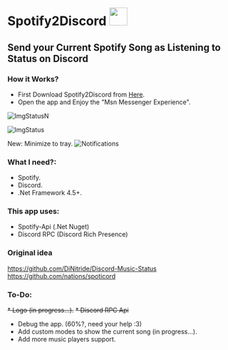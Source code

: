 
# Spotify2Discord <img src="https://i.imgur.com/noMinQN.png" width="40"> 
## Send your Current Spotify Song as Listening to Status on Discord

### How it Works?
- First Download Spotify2Discord from [Here](https://github.com/SonryP/Spotify2Discord/releases).
- Open the app and Enjoy the "Msn Messenger Experience".

![ImgStatusN](https://i.imgur.com/CE7PlSZ.png)

![ImgStatus](https://i.imgur.com/dHTQcNq.png)

New: Minimize to tray.
![Notifications](https://i.imgur.com/SuwlNPM.png)

### What I need?:
* Spotify.
* Discord.
* .Net Framework 4.5+.

### This app uses:
* Spotify-Api (.Net Nuget)
* Discord RPC (Discord Rich Presence)

### Original idea
https://github.com/DiNitride/Discord-Music-Status
https://github.com/nations/spoticord

### To-Do:
~~* Logo (in progress...).~~
~~* Discord RPC Api~~
* Debug the app. (60%?, need your help :3)
* Add custom modes to show the current song (in progress...).
* Add more music players support.
